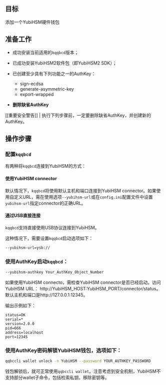 ## 目标

添加一个YubiHSM硬件钱包

## 准备工作

* 成功安装当前适用的`kqqbcd`版本；

* 已成功安装YubiHSM2软件包（即YubiHSM2 SDK）；

* 已创建至少具有下列功能之一的AuthKey：

   * sign-ecdsa
   * generate-asymmetric-key
   * export-wrapped

* **删除缺省AuthKey**

[[重要安全警告]]
| 执行下列步骤前，一定要删除缺省AuthKey，并创建新的AuthKey。

## 操作步骤

### 配置`kqqbcd`

   有两种将`kqqbcd`连接到YubiHSM的方式：

   #### 使用YubiHSM connector

   默认情况下，`kqqbcd`将使用默认主机和端口连接到YubiHSM connector。如果使用自定义URL，需在使用选项`--yubihsm-url`或在`config.ini`配置文件中设置`yubihsm-url`指定connector的正确URL。

   #### 通过USB直接连接

   `kqqbcd`支持直接使用USB协议连接到YubiHSM。

   这种情况下，需要设置`kqqbcd`启动选项如下：

   ```sh
   --yubihsm-url=ysb://
   ```

### 使用AuthKey启动`kqqbcd`：

   ```sh
   --yubihsm-authkey Your_AuthKey_Object_Number
   ```

   如果使用YubiHSM connecto，需检查YubiHSM connector是否已经启动。访问YubiHSM URL：
      http://YubiHSM_HOST:YubiHSM_PORT/connector/status。默认主机和端口是http://127.0.0.1:12345。

   输出示例如下：

   ```console
   status=OK
   serial=*
   version=2.0.0
   pid=666
   address=localhost
   port=12345
   ```

### 使用AuthKey密码解锁YubiHSM钱包，选项如下：

   ```sh
   qqbccli wallet unlock -n YubiHSM --password YOUR_AUTHKEY_PASSWORD
   ```

钱包解锁后，就可正常使用`qqbccli wallet`。注意考虑到安全机制，YubiHSM不支持部分wallet子命令，包括检索私钥，移除密钥等。